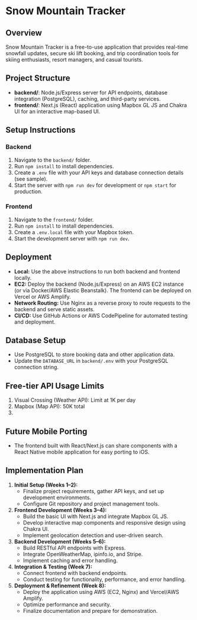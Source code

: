 # Snow Mountain Tracker

## Overview
Snow Mountain Tracker is a free-to-use application that provides real-time snowfall updates, secure ski lift booking, and trip coordination tools for skiing enthusiasts, resort managers, and casual tourists.

## Project Structure
- **backend/**: Node.js/Express server for API endpoints, database integration (PostgreSQL), caching, and third-party services.
- **frontend/**: Next.js (React) application using Mapbox GL JS and Chakra UI for an interactive map-based UI.

## Setup Instructions

### Backend
1. Navigate to the `backend/` folder.
2. Run `npm install` to install dependencies.
3. Create a `.env` file with your API keys and database connection details (see sample).
4. Start the server with `npm run dev` for development or `npm start` for production.

### Frontend
1. Navigate to the `frontend/` folder.
2. Run `npm install` to install dependencies.
3. Create a `.env.local` file with your Mapbox token.
4. Start the development server with `npm run dev`.

## Deployment
- **Local:** Use the above instructions to run both backend and frontend locally.
- **EC2:** Deploy the backend (Node.js/Express) on an AWS EC2 instance (or via Docker/AWS Elastic Beanstalk). The frontend can be deployed on Vercel or AWS Amplify.
- **Network Routing:** Use Nginx as a reverse proxy to route requests to the backend and serve static assets.
- **CI/CD:** Use GitHub Actions or AWS CodePipeline for automated testing and deployment.

## Database Setup
- Use PostgreSQL to store booking data and other application data.
- Update the `DATABASE_URL` in `backend/.env` with your PostgreSQL connection string.

## Free-tier API Usage Limits
1. Visual Crossing (Weather API): Limit at 1K per day
2. Mapbox (Map API): 50K total
3. 

## Future Mobile Porting
- The frontend built with React/Next.js can share components with a React Native mobile application for easy porting to iOS.

## Implementation Plan
1. **Initial Setup (Weeks 1–2):**
   - Finalize project requirements, gather API keys, and set up development environments.
   - Configure Git repository and project management tools.
2. **Frontend Development (Weeks 3–4):**
   - Build the basic UI with Next.js and integrate Mapbox GL JS.
   - Develop interactive map components and responsive design using Chakra UI.
   - Implement geolocation detection and user-driven search.
3. **Backend Development (Weeks 5–6):**
   - Build RESTful API endpoints with Express.
   - Integrate OpenWeatherMap, ipinfo.io, and Stripe.
   - Implement caching and error handling.
4. **Integration & Testing (Week 7):**
   - Connect frontend with backend endpoints.
   - Conduct testing for functionality, performance, and error handling.
5. **Deployment & Refinement (Week 8):**
   - Deploy the application using AWS (EC2, Nginx) and Vercel/AWS Amplify.
   - Optimize performance and security.
   - Finalize documentation and prepare for demonstration.
